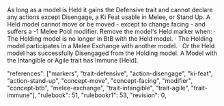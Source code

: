 As long as a model is Held it gains the Defensive trait and cannot declare any actions except Disengage, a Ki Feat usable in Melee, or Stand Up. A Held model cannot move or be moved - except to change facing - and suffers a -1 Melee Pool modifier. Remove the model's Held marker when: · The Holding model is no longer in BtB with the Held model. · The Holding model participates in a Melee Exchange with another model. · Or the Held model has successfully Disengaged from the Holding model. A Model with the Intangible or Agile trait has Immune [Held].

"references": ["markers", "trait-defensive", "action-disengage", "ki-feat", "action-stand-up", "concept-move", "concept-facing", "modifier", "concept-btb", "melee-exchange", "trait-intangible", "trait-agile", "trait-immune"],
"rulebook": 51,
"rulebookr1": 53,
"revision": 0,